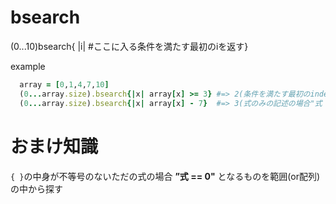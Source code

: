 # bsearch

(0...10)bsearch{ |i| #ここに入る条件を満たす最初のiを返す}

example

```ruby
  array = [0,1,4,7,10]
  (0...array.size).bsearch{|x| array[x] >= 3} #=> 2(条件を満たす最初のindex)
  (0...array.size).bsearch{|x| array[x] - 7}  #=> 3(式のみの記述の場合"式 == 0"となるindexを探す)  
```

# おまけ知識


```{ }```の中身が不等号のないただの式の場合 **”式 == 0"** となるものを範囲(or配列)の中から探す
